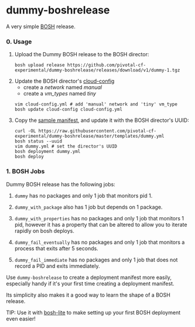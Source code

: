 dummy-boshrelease
=================

A very simple [BOSH](https://github.com/cloudfoundry/bosh) release.

### 0. Usage

1. Upload the Dummy BOSH release to the BOSH director:
   ```
   bosh upload release https://github.com/pivotal-cf-experimental/dummy-boshrelease/releases/download/v1/dummy-1.tgz
   ```
1. Update the BOSH director's [cloud-config](http://bosh.io/docs/cloud-config.html)
   * create a *network* named *manual*
   * create a *vm_types* named *tiny*
   ```
   vim cloud-config.yml # add 'manual' network and 'tiny' vm_type
   bosh update cloud-config cloud-config.yml
   ```
1. Copy the
   [sample manifest](https://raw.githubusercontent.com/pivotal-cf-experimental/dummy-boshrelease/master/templates/dummy.yml),
   and update it with the BOSH director's UUID:
   ```
   curl -OL https://raw.githubusercontent.com/pivotal-cf-experimental/dummy-boshrelease/master/templates/dummy.yml
   bosh status --uuid
   vim dummy.yml # set the director's UUID
   bosh deployment dummy.yml
   bosh deploy
   ```

### 1. BOSH Jobs

Dummy BOSH release has the following jobs:

1. `dummy` has no packages and only 1 job that monitors pid 1.

1. `dummy_with_package` also has 1 job but depends on 1 package.

1. `dummy_with_properties` has no packages and only 1 job that
   monitors 1 pid, however it has a property that can be altered
   to allow you to iterate rapidly on bosh deploys.

1. `dummy_fail_eventually` has no packages and only 1 job that
   monitors a process that exits after 5 seconds.

1. `dummy_fail_immediate` has no packages and only 1 job that
   does not record a PID and exits immediately.

Use `dummy-boshrelease` to create a deployment manifest more easily, especially handy if it's your first time
creating a deployment manifest.

Its simplicity also makes it a good way to learn the shape of a BOSH release.

TIP: Use it with [bosh-lite](https://github.com/cloudfoundry/bosh-lite) to make setting up your first BOSH deployment even easier!
